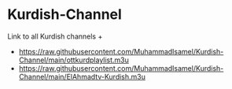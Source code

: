 
# Kurdish-Channel
 Link to all Kurdish channels
+
+ https://raw.githubusercontent.com/MuhammadIsamel/Kurdish-Channel/main/ottkurdplaylist.m3u
+ https://raw.githubusercontent.com/MuhammadIsamel/Kurdish-Channel/main/ElAhmadtv-Kurdish.m3u
